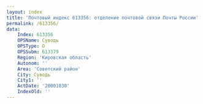 ```yaml
---
layout: index
title: 'Почтовый индекс 613356: отделение почтовой связи Почты России'
permalink: /613356/
data:
    Index: 613356
    OPSName: Суводь
    OPSType: О
    OPSSubm: 613379
    Region: 'Кировская область'
    Autonom: ''
    Area: 'Советский район'
    City: Суводь
    City1: ''
    ActDate: '20001030'
    IndexOld: ''
---
```


